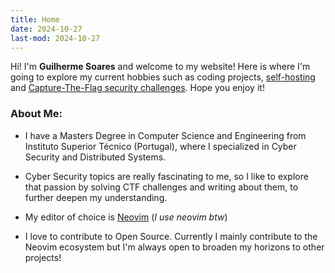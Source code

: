 ```yaml
---
title: Home
date: 2024-10-27
last-mod: 2024-10-27
---
```


Hi! I'm **Guilherme Soares** and welcome to my website! Here is where I'm going to explore
my current hobbies such as coding projects, [self-hosting](<https://en.wikipedia.org/wiki/Self-hosting_(web_services)>) and [Capture-The-Flag security challenges](<https://en.wikipedia.org/wiki/Capture_the_flag_(cybersecurity)>). Hope you enjoy it!

### About Me:

- I have a Masters Degree in Computer Science and Engineering from Instituto Superior Técnico (Portugal), where I specialized
  in Cyber Security and Distributed Systems.

- Cyber Security topics are really fascinating to me, so I like to explore
  that passion by solving CTF challenges and writing about them, to further deepen my understanding.

- My editor of choice is [Neovim](https://github.com/neovim/neovim) (_I use neovim btw_)
- I love to contribute to Open Source. Currently I mainly contribute to the Neovim ecosystem but I'm
  always open to broaden my horizons to other projects!
